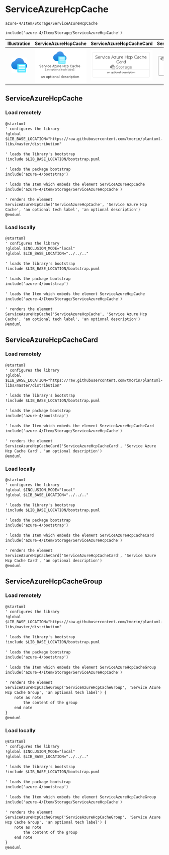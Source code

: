 # ServiceAzureHcpCache


```text
azure-4/Item/Storage/ServiceAzureHcpCache
```

```text
include('azure-4/Item/Storage/ServiceAzureHcpCache')
```



| Illustration | ServiceAzureHcpCache | ServiceAzureHcpCacheCard | ServiceAzureHcpCacheGroup |
| :---: | :---: | :---: | :---: |
| ![illustration for Illustration](../../../azure-4/Item/Storage/ServiceAzureHcpCache.png) | ![illustration for ServiceAzureHcpCache](../../../azure-4/Item/Storage/ServiceAzureHcpCache.Local.png) | ![illustration for ServiceAzureHcpCacheCard](../../../azure-4/Item/Storage/ServiceAzureHcpCacheCard.Local.png) | ![illustration for ServiceAzureHcpCacheGroup](../../../azure-4/Item/Storage/ServiceAzureHcpCacheGroup.Local.png) |




## ServiceAzureHcpCache

### Load remotely
```plantuml
@startuml
' configures the library
!global $LIB_BASE_LOCATION="https://raw.githubusercontent.com/tmorin/plantuml-libs/master/distribution"

' loads the library's bootstrap
!include $LIB_BASE_LOCATION/bootstrap.puml

' loads the package bootstrap
include('azure-4/bootstrap')

' loads the Item which embeds the element ServiceAzureHcpCache
include('azure-4/Item/Storage/ServiceAzureHcpCache')

' renders the element
ServiceAzureHcpCache('ServiceAzureHcpCache', 'Service Azure Hcp Cache', 'an optional tech label', 'an optional description')
@enduml
```

### Load locally
```plantuml
@startuml
' configures the library
!global $INCLUSION_MODE="local"
!global $LIB_BASE_LOCATION="../../.."

' loads the library's bootstrap
!include $LIB_BASE_LOCATION/bootstrap.puml

' loads the package bootstrap
include('azure-4/bootstrap')

' loads the Item which embeds the element ServiceAzureHcpCache
include('azure-4/Item/Storage/ServiceAzureHcpCache')

' renders the element
ServiceAzureHcpCache('ServiceAzureHcpCache', 'Service Azure Hcp Cache', 'an optional tech label', 'an optional description')
@enduml
```

## ServiceAzureHcpCacheCard

### Load remotely
```plantuml
@startuml
' configures the library
!global $LIB_BASE_LOCATION="https://raw.githubusercontent.com/tmorin/plantuml-libs/master/distribution"

' loads the library's bootstrap
!include $LIB_BASE_LOCATION/bootstrap.puml

' loads the package bootstrap
include('azure-4/bootstrap')

' loads the Item which embeds the element ServiceAzureHcpCacheCard
include('azure-4/Item/Storage/ServiceAzureHcpCache')

' renders the element
ServiceAzureHcpCacheCard('ServiceAzureHcpCacheCard', 'Service Azure Hcp Cache Card', 'an optional description')
@enduml
```

### Load locally
```plantuml
@startuml
' configures the library
!global $INCLUSION_MODE="local"
!global $LIB_BASE_LOCATION="../../.."

' loads the library's bootstrap
!include $LIB_BASE_LOCATION/bootstrap.puml

' loads the package bootstrap
include('azure-4/bootstrap')

' loads the Item which embeds the element ServiceAzureHcpCacheCard
include('azure-4/Item/Storage/ServiceAzureHcpCache')

' renders the element
ServiceAzureHcpCacheCard('ServiceAzureHcpCacheCard', 'Service Azure Hcp Cache Card', 'an optional description')
@enduml
```

## ServiceAzureHcpCacheGroup

### Load remotely
```plantuml
@startuml
' configures the library
!global $LIB_BASE_LOCATION="https://raw.githubusercontent.com/tmorin/plantuml-libs/master/distribution"

' loads the library's bootstrap
!include $LIB_BASE_LOCATION/bootstrap.puml

' loads the package bootstrap
include('azure-4/bootstrap')

' loads the Item which embeds the element ServiceAzureHcpCacheGroup
include('azure-4/Item/Storage/ServiceAzureHcpCache')

' renders the element
ServiceAzureHcpCacheGroup('ServiceAzureHcpCacheGroup', 'Service Azure Hcp Cache Group', 'an optional tech label') {
    note as note
        the content of the group
    end note
}
@enduml
```

### Load locally
```plantuml
@startuml
' configures the library
!global $INCLUSION_MODE="local"
!global $LIB_BASE_LOCATION="../../.."

' loads the library's bootstrap
!include $LIB_BASE_LOCATION/bootstrap.puml

' loads the package bootstrap
include('azure-4/bootstrap')

' loads the Item which embeds the element ServiceAzureHcpCacheGroup
include('azure-4/Item/Storage/ServiceAzureHcpCache')

' renders the element
ServiceAzureHcpCacheGroup('ServiceAzureHcpCacheGroup', 'Service Azure Hcp Cache Group', 'an optional tech label') {
    note as note
        the content of the group
    end note
}
@enduml
```

